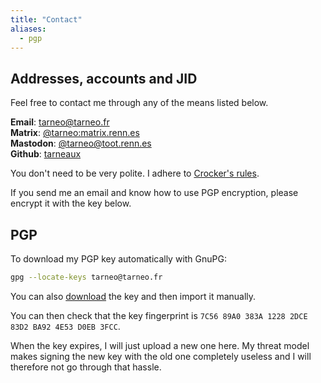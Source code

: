 ```yaml
---
title: "Contact"
aliases:
  - pgp
---
```


## Addresses, accounts and JID

Feel free to contact me through any of the means listed below.

**Email**: tarneo@tarneo.fr\
**Matrix**: [@tarneo:matrix.renn.es](https://matrix.to/#/@tarneo:matrix.renn.es)\
**Mastodon**: <a rel="me" href="https://toot.renn.es/@tarneo">@tarneo@toot.renn.es</a>\
**Github**: [tarneaux](https://github.com/tarneaux)

You don't need to be very polite. I adhere to [Crocker's rules](http://sl4.org/crocker.html).

If you send me an email and know how to use PGP encryption, please encrypt it with the key below.

## PGP

To download my PGP key automatically with GnuPG:

```sh
gpg --locate-keys tarneo@tarneo.fr
```

You can also [download](/.well-known/openpgpkey/hu/twnxbp33gur4nwext9bzmm6mahjw44hr) the key and then import it manually.

You can then check that the key fingerprint is `7C56 89A0 383A 1228 2DCE 83D2 BA92 4E53 D0EB 3FCC`.

When the key expires, I will just upload a new one here. My threat model makes signing the new key with the old one completely useless and I will therefore not go through that hassle.
